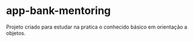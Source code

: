 # app-bank-mentoring
Projeto criado para estudar na pratica o conhecido básico em orientação a objetos.
